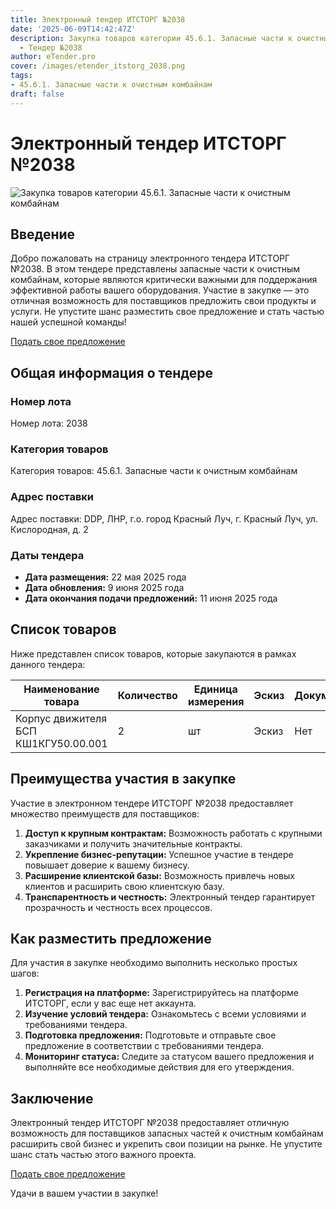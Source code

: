 ```yaml
---
title: Электронный тендер ИТСТОРГ №2038
date: '2025-06-09T14:42:47Z'
description: Закупка товаров категории 45.6.1. Запасные части к очистным комбайнам
  - Тендер №2038
author: eTender.pro
cover: /images/etender_itstorg_2038.png
tags:
- 45.6.1. Запасные части к очистным комбайнам
draft: false
---
```

# Электронный тендер ИТСТОРГ №2038

![Закупка товаров категории 45.6.1. Запасные части к очистным комбайнам](/images/etender_itstorg_2038.png)

## Введение

Добро пожаловать на страницу электронного тендера ИТСТОРГ №2038. В этом тендере представлены запасные части к очистным комбайнам, которые являются критически важными для поддержания эффективной работы вашего оборудования. Участие в закупке — это отличная возможность для поставщиков предложить свои продукты и услуги. Не упустите шанс разместить свое предложение и стать частью нашей успешной команды!

[Подать свое предложение](https://itstorg.ru/tender-2038?utm_source=etender)

## Общая информация о тендере

### Номер лота

Номер лота: 2038

### Категория товаров

Категория товаров: 45.6.1. Запасные части к очистным комбайнам

### Адрес поставки

Адрес поставки: DDP, ЛНР, г.о. город Красный Луч, г. Красный Луч, ул. Кислородная, д. 2

### Даты тендера

- **Дата размещения:** 22 мая 2025 года
- **Дата обновления:** 9 июня 2025 года
- **Дата окончания подачи предложений:** 11 июня 2025 года

## Список товаров

Ниже представлен список товаров, которые закупаются в рамках данного тендера:

| Наименование товара | Количество | Единица измерения | Эскиз | Документы |
|----------------------|------------|-------------------|-------|-----------|
| Корпус движителя БСП КШ1КГУ50.00.001 | 2 | шт | Эскиз | Нет |

## Преимущества участия в закупке

Участие в электронном тендере ИТСТОРГ №2038 предоставляет множество преимуществ для поставщиков:

1. **Доступ к крупным контрактам:** Возможность работать с крупными заказчиками и получить значительные контракты.
2. **Укрепление бизнес-репутации:** Успешное участие в тендере повышает доверие к вашему бизнесу.
3. **Расширение клиентской базы:** Возможность привлечь новых клиентов и расширить свою клиентскую базу.
4. **Транспарентность и честность:** Электронный тендер гарантирует прозрачность и честность всех процессов.

## Как разместить предложение

Для участия в закупке необходимо выполнить несколько простых шагов:

1. **Регистрация на платформе:** Зарегистрируйтесь на платформе ИТСТОРГ, если у вас еще нет аккаунта.
2. **Изучение условий тендера:** Ознакомьтесь с всеми условиями и требованиями тендера.
3. **Подготовка предложения:** Подготовьте и отправьте свое предложение в соответствии с требованиями тендера.
4. **Мониторинг статуса:** Следите за статусом вашего предложения и выполняйте все необходимые действия для его утверждения.

## Заключение

Электронный тендер ИТСТОРГ №2038 предоставляет отличную возможность для поставщиков запасных частей к очистным комбайнам расширить свой бизнес и укрепить свои позиции на рынке. Не упустите шанс стать частью этого важного проекта.

[Подать свое предложение](https://itstorg.ru/tender-2038?utm_source=etender)

Удачи в вашем участии в закупке!
